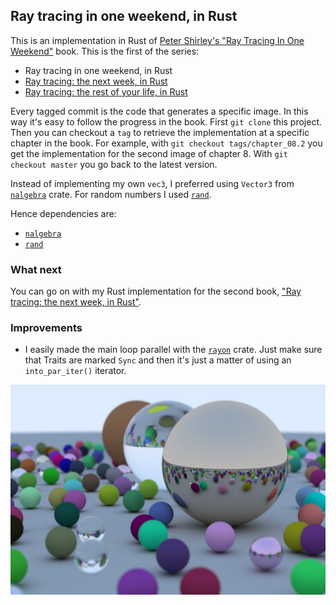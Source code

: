 ## Ray tracing in one weekend, in Rust

This is an implementation in Rust of [Peter Shirley's "Ray Tracing In One Weekend"](https://github.com/petershirley/raytracinginoneweekend) book.
This is the first of the series:

- Ray tracing in one weekend, in Rust
- [Ray tracing: the next week, in Rust](https://github.com/fralken/ray-tracing-the-next-week)
- [Ray tracing: the rest of your life, in Rust](https://github.com/fralken/ray-tracing-the-rest-of-your-life)

Every tagged commit is the code that generates a specific image. In this way it's easy to follow the progress in the book.
First `git clone` this project. Then you can checkout a `tag` to retrieve the implementation at a specific chapter in the book.
For example, with `git checkout tags/chapter_08.2` you get the implementation for the second image of chapter 8.
With `git checkout master` you go back to the latest version. 

Instead of implementing my own `vec3`, I preferred using `Vector3` from [`nalgebra`](https://crates.io/crates/nalgebra) crate.
For random numbers I used [`rand`](https://crates.io/crates/rand).

Hence dependencies are:
- [`nalgebra`](https://www.nalgebra.org)
- [`rand`](https://rust-random.github.io/book/)

### What next

You can go on with my Rust implementation for the second book, ["Ray tracing: the next week, in Rust"](https://github.com/fralken/ray-tracing-the-next-week).

### Improvements

- I easily made the main loop parallel with the [`rayon`](https://crates.io/crates/rayon) crate.
Just make sure that Traits are marked `Sync` and then it's just a matter of using an `into_par_iter()` iterator.

![Ray Tracing](image.jpg)
